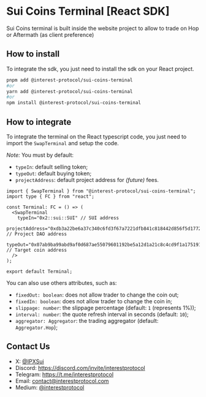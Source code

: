 # Sui Coins Terminal [React SDK]

Sui Coins terminal is built inside the website project to allow to trade on Hop or Aftermath (as client preference)

## How to install

To integrate the sdk, you just need to install the sdk on your React project.

```zsh
pnpm add @interest-protocol/sui-coins-terminal
#or
yarn add @interest-protocol/sui-coins-terminal
#or
npm install @interest-protocol/sui-coins-terminal
```

## How to integrate

To integrate the terminal on the React typescript code, you just need to import the `SwapTerminal` and setup the code.

*Note:* You must by default:

- `typeIn`: default selling token;
- `typeOut`: default buying token;
- `projectAddress`: default project address for *(future)* fees.

```tsx
import { SwapTerminal } from "@interest-protocol/sui-coins-terminal";
import type { FC } from "react";

const Terminal: FC = () => (
  <SwapTerminal
    typeIn="0x2::sui::SUI" // SUI address
    projectAddress="0xdb3a22be6a37c340c6fd3f67a7221dfb841c818442d856f5d17726f4bcf1c8af" // Project DAO address
    typeOut="0x07ab9ba99abd9af0d687ae55079601192be5a12d1a21c8c4cd9f1a17519111e0::emoji::EMOJI" // Target coin address
  />
);

export default Terminal;
```

You can also use others attributes, such as:

- `fixedOut: boolean`: does not allow trader to change the coin out;
- `fixedIn: boolean`: does not allow trader to change the coin in;
- `slippage: number`: the slippage percentage (default: `1` (represents 1%));
- `interval: number`: the quote refresh interval in seconds (default: `10`);
- `aggregator: Aggregator`: the trading aggregator (default: `Aggregator.Hop`);

## Contact Us

- X: [@IPXSui](https://x.com/IPXSui)
- Discord: https://discord.com/invite/interestprotocol
- Telegram: https://t.me/interestprotocol
- Email: [contact@interestprotocol.com](mailto:contact@interestprotocol.com)
- Medium: [@interestprotocol](https://medium.com/@interestprotocol)
